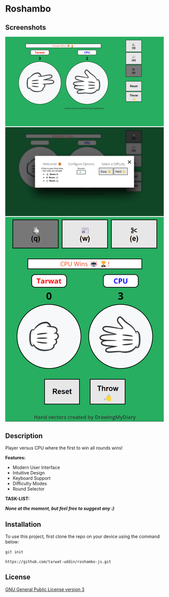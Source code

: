 # Roshambo

## Screenshots

![screenshots-0](/screenshots/screenshots-0.png)
![screenshots-1](/screenshots/screenshots-1.png)
![screenshots-2](/screenshots/screenshots-2.png)

## Description

Player versus CPU where the first to win all rounds wins!

**Features:**

- Modern User Interface
- Intuitive Design
- Keyboard Support
- Difficulty Modes
- Round Selector

**TASK-LIST:**

**_None at the moment, but feel free to suggest any :)_**

## Installation

To use this project, first clone the repo on your device using the command below:

`git init`

`https://github.com/tarwat-uddin/roshambo-js.git`

## License

[GNU General Public License version 3](https://opensource.org/licenses/GPL-3.0)
